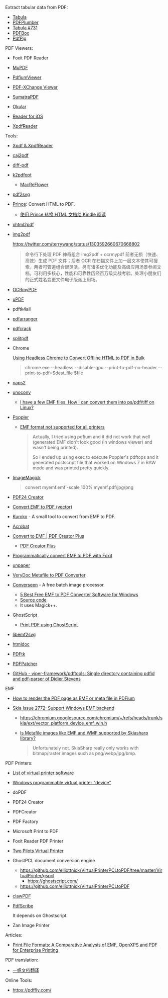 Extract tabular data from PDF:

- [Tabula](https://github.com/tabulapdf/tabula)
- [PDFPlumber](https://github.com/jsvine/pdfplumber)
- [Tabula #731](https://github.com/tabulapdf/tabula/issues/731)
- [PDFBox](https://github.com/apache/pdfbox)
- [PdfPig](https://github.com/UglyToad/PdfPig)

PDF Viewers:

- Foxit PDF Reader

- [MuPDF](https://github.com/ArtifexSoftware/mupdf)

- [PdfiumViewer](https://github.com/pvginkel/PdfiumViewer)

- [PDF-XChange Viewer](https://www.tracker-software.com/product/pdf-xchange-viewer)

- [SumatraPDF](https://github.com/sumatrapdfreader/sumatrapdf)

- [Okular](https://github.com/KDE/okular)

- [Reader for iOS](https://github.com/vfr/Reader)

- [XpdfReader](https://www.xpdfreader.com/about.html)

Tools:

- [Xpdf & XpdfReader](https://www.xpdfreader.com/about.html)

- [caj2pdf](https://github.com/caj2pdf/caj2pdf)

- [diff-pdf](https://github.com/vslavik/diff-pdf)

- [k2pdfopt](https://www.willus.com/k2pdfopt/)

  - [MacReFlower](https://github.com/fibasile/MacReFlower)

- [pdf2svg](https://github.com/dawbarton/pdf2svg)

- [Prince](https://www.princexml.com/): Convert HTML to PDF.

  - [使用 Prince 转换 HTML 文档给 Kindle 阅读](https://blog.lilydjwg.me/2017/9/21/use-prince-to-convert-html-documents-for-kindle.210737.html)

- [xhtml2pdf](https://github.com/xhtml2pdf/xhtml2pdf)

- [img2pdf](https://github.com/josch/img2pdf)
  
  https://twitter.com/terrywang/status/1303592660670668802
  
  > 命令行下处理 PDF 神奇组合 img2pdf + ocrmypdf 前者无损（快速、高效）生成 PDF 文件；后者 OCR 在扫描文件上加一层文本使其可搜索。两者可管道组合很灵活。另有诸多优化功能及高级应用场景参阅文档。可利用多核心，性能和可靠性历经百万级实战考验。处理小朋友们的正式姓名变更文件电子版派上用场。

- [OCRmyPDF](https://github.com/jbarlow83/OCRmyPDF)

- [uPDF](https://www.zhihu.com/question/23360635/answer/876404121)

- pdftk4all

- [pdfarranger](https://github.com/pdfarranger/pdfarranger)

- [pdfcrack](https://github.com/robins/pdfcrack)

- [splitpdf](https://sourceforge.net/projects/splitpdf/)

- Chrome
  
  [Using Headless Chrome to Convert Offline HTML to PDF in Bulk](https://kingsamchen.github.io/2021/10/09/headless-chrome-for-converting-offline-htmls-to-pdf-in-bulk/)
  
  > chrome.exe --headless --disable-gpu --print-to-pdf-no-header --print-to-pdf=$dest_file $file

- [naps2](https://github.com/cyanfish/naps2)

- [unoconv](https://github.com/unoconv/unoconv)
  
  - [I have a few EMF files. How I can convert them into ps/pdf/tiff on Linux?](https://stackoverflow.com/questions/7976438/i-have-a-few-emf-files-how-i-can-convert-them-into-ps-pdf-tiff-on-linux)

- [Poppler](https://poppler.freedesktop.org/releases.html)
  
  - [EMF format not supported for all printers](https://github.com/tojocky/node-pdfium/issues/5)
    
    > Actually, I tried using pdfium and it did not work that well  (generated EMF didn't look good (in windows viewer) and wasn't being  printed).
    > 
    > So I ended up using exec to execute Poppler's pdftops and it  generated postscript file that worked on Windows 7 in RAW mode and was  printed pretty quickly.

- [ImageMagick](https://imagemagick.org/index.php)
  
  > convert myemf.emf -scale 100% myemf.pdf/jpg/png

- [PDF24 Creator](https://en.pdf24.org/emf-2-pdf.html)

- [Convert EMF to PDF (vector)](https://superuser.com/questions/339986/convert-emf-to-pdf-vector)

- [Kuroko](https://github.com/shioyadan/kuroko) -  A small tool to convert from EMF to PDF.

- [Acrobat](https://helpx.adobe.com/uk/acrobat/kb/unable-convert-emf-to-pdfs.html)

- [Convert to EMF | PDF Creator Plus](https://www.youtube.com/watch?v=FNMe2KpGR_U)
  
  - [PDF Creator Plus](https://www.peernet.com/conversion-software/create-pdf/)

- [Programmatically convert EMF to PDF with Foxit](https://developers.foxit.com/developer-hub/document/programmatically-convert-emf-to-pdf/)

- [unpaper](https://github.com/unpaper/unpaper)

- [VeryDoc Metafile to PDF Converter](https://www.verydoc.com/emf-to-pdf.html)

- [Converseen](https://converseen.fasterland.net/) - A free batch image processor.
  
  - [5 Best Free EMF to PDF Converter Software for Windows](https://listoffreeware.com/free-emf-to-pdf-converter-software-windows/)
  - [Source code](https://github.com/Faster3ck/Converseen)
  - It uses Magick++.

- GhostScript
  
  - [Print PDF using GhostScript](https://stackoverflow.com/questions/20524323/print-pdf-using-ghostscript)

- [libemf2svg](https://github.com/kakwa/libemf2svg)

- [htmldoc](https://github.com/michaelrsweet/htmldoc)

- [PDFtk](https://www.pdflabs.com/tools/pdftk-the-pdf-toolkit/)

- [PDFPatcher](https://github.com/wmjordan/PDFPatcher)

- [GitHub - viper-framework/pdftools: Single directory containing pdfid and pdf-parser of Didier Stevens](https://github.com/viper-framework/pdftools)

EMF

- [How to render the PDF page as EMF or meta file in PDFium](https://stackoverflow.com/questions/49153715/how-to-render-the-pdf-page-as-emf-or-meta-file-in-pdfium)

- [Skia Issue 2772: Support Windows EMF backend](https://bugs.chromium.org/p/skia/issues/detail?id=2772)
  
  - https://chromium.googlesource.com/chromium/+/refs/heads/trunk/skia/ext/vector_platform_device_emf_win.h
  
  - [Is Metafile images like EMF and WMF supported by Skiasharp library?](https://github.com/mono/SkiaSharp/issues/1314)
    
    > Unfortunately not. SkiaSharp really only works with bitmap/raster images such as png/webp/jpg/bmp.

PDF Printers:

- [List of virtual printer software](https://en.wikipedia.org/wiki/List_of_virtual_printer_software)

- [Windows programmable virtual printer "device"](https://stackoverflow.com/questions/50078444/windows-programmable-virtual-printer-device)

- doPDF

- PDF24 Creator

- PDFCreator

- PDF Factory

- Microsoft Print to PDF

- Foxit Reader PDF Printer

- [Two Pilots Virtual Printer](https://www.colorpilot.com/emfprinterpilot.html)

- GhostPCL document conversion engine
  
  - https://github.com/elliottnick/VirtualPrinterPCLtoPDF/tree/master/VirtualPrinter/gspcl
    - https://ghostscript.com/
  - https://github.com/elliottnick/VirtualPrinterPCLtoPDF

- [clawPDF](https://github.com/clawsoftware/clawPDF)

- [PdfScribe](https://github.com/stchan/PdfScribe)
  
  It depends on Ghostscript.

- Zan Image Printer

Articles:

- [Print File Formats: A Comparative Analysis of EMF, OpenXPS and PDF for Enterprise Printing](https://citrixready.citrix.com/content/dam/ready/partners/pr/process-fusion-inc/uniprint-infinity/White-Paper-Comparison-of-Print-File-Formats-web.pdf)

PDF translation:

- [一帆文档翻译](https://fanyipdf.com/)

Online Tools:

- https://pdffly.com/
